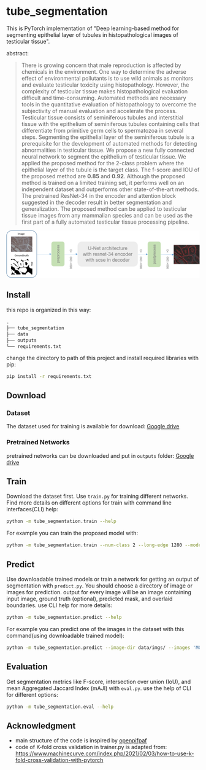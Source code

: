 # tube_segmentation
This is PyTorch implementation of "Deep learning-based method for segmenting epithelial layer of tubules in histopathological images of testicular tissue".

abstract:
> There is growing concern that male reproduction is affected by chemicals in the environment. One way to determine the adverse effect of environmental pollutants is to use wild animals as monitors and evaluate testicular toxicity using histopathology. However, the complexity of testicular tissue makes histopathological evaluation difficult and time-consuming. Automated methods are necessary tools in the quantitative evaluation of histopathology to overcome the subjectivity of manual evaluation and accelerate the process. Testicular tissue consists of seminiferous tubules and interstitial tissue with the epithelium of seminiferous tubules containing cells that differentiate from primitive germ cells to spermatozoa in several steps.  Segmenting the epithelial layer of the seminiferous tubule is a prerequisite for the development of automated methods for detecting abnormalities in testicular tissue. We propose a  new fully connected neural network to segment the epithelium of testicular tissue.  We applied the proposed method for the 2-class problem where the epithelial layer of the tubule is the target class. The f-score and IOU of the proposed method are $\textbf{0.85}$ and $\textbf{0.92}$.  Although the proposed method is trained on a limited training set, it performs well on an independent dataset and outperforms other state-of-the-art methods.  The pretrained ResNet-34 in the encoder and attention block suggested in the decoder result in better segmentation and generalization. The proposed method can be applied to testicular tissue images from any mammalian species and can be used as the first part of a fully automated testicular tissue processing pipeline.

![Method Overview](/assets/fig1.png "method overview")

## Install
this repo is organized in this way:

```
.
├── tube_segmentation
├── data
├── outputs
└── requirements.txt
```
change the directory to path of this project and install required libraries with pip:

```sh
pip install -r requirements.txt
```

## Download
### Dataset
The dataset used for training is available for download: [Google drive]()
### Pretrained Networks
pretrained networks can be downloaded and put in `outputs` folder: [Google drive]()

## Train
Download the dataset first. Use `train.py` for training different networks. Find more details on different options for train with command line interfaces(CLI) help:

```sh
python -m tube_segmentation.train --help
```
For example you can train the proposed model with:

```sh
python -m tube_segmentation.train --num-class 2 --long-edge 1280 --model-name proposedscse --pretrained --loss-fn tversky --epochs 60 --train-batch-size 4 --lr 1e-4
```

## Predict
Use downloadable trained models or train a network for getting an output of segmentation with `predict.py`. You should choose a directory of image or images for prediction. output for every image will be an image containing input image, ground truth (optional), predicted mask, and overlaid boundaries. use CLI help for more details:

```sh
python -m tube_segmentation.predict --help
```
For example you can predict one of the images in the dataset with this command(using downloadable trained model):

```sh
python -m tube_segmentation.predict --image-dir data/imgs/ --images 'M02G4x20 (10).TIF' --mat-dir data/mats/ --imagenet-norm --checkpoint outputs/proposedscse-tversky-2class-221129-173619.pt
```

## Evaluation
Get segmentation metrics like F-score, intersection over union (IoU), and mean Aggregated Jaccard Index (mAJI) with `eval.py`. use the help of CLI for different options:

```sh
python -m tube_segmentation.eval --help
```

## Acknowledgment
* main structure of the code is inspired by [openpifpaf](https://github.com/openpifpaf)
* code of K-fold cross validation in trainer.py is adapted from:
https://www.machinecurve.com/index.php/2021/02/03/how-to-use-k-fold-cross-validation-with-pytorch
